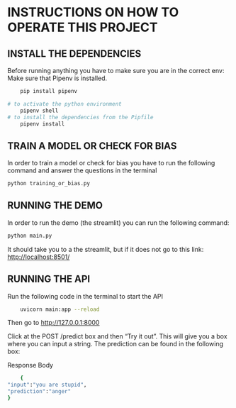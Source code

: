 # INSTRUCTIONS ON HOW TO OPERATE THIS PROJECT

## INSTALL THE DEPENDENCIES
Before running anything you have to make sure you are in the correct env:
Make sure that Pipenv is installed.
```bash
    pip install pipenv
```
```bash
# to activate the python environment
    pipenv shell 
# to install the dependencies from the Pipfile
    pipenv install 
```
## TRAIN A MODEL OR CHECK FOR BIAS
In order to train a model or check for bias you have to run the following command and answer the questions in the terminal
```bash
python training_or_bias.py
```

## RUNNING THE DEMO
In order to run the demo (the streamlit) you can run the following command:
```bash
python main.py
```
It should take you to a the streamlit, but if it does not go to this link:
[http://localhost:8501/](http://localhost:8501/)

## RUNNING THE API
Run the following code in the terminal to start the API
```bash
    uvicorn main:app --reload
```
Then go to http://127.0.0.1:8000

Click at the POST /predict box and then “Try it out”. This will give you a box where you can input a string. The prediction can be found in the following box:

Response Body
```bash
    {
"input":"you are stupid",
"prediction":"anger"
}
```

